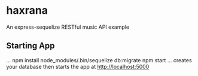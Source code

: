 # haxrana
An express-sequelize RESTful music API example

## Starting App
...
npm install
node_modules/.bin/sequelize db:migrate
npm start
...
creates your database then starts the app at [http://localhost:5000](http://localhost:5000)

